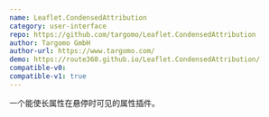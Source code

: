 ```yaml
---
name: Leaflet.CondensedAttribution
category: user-interface
repo: https://github.com/targomo/Leaflet.CondensedAttribution
author: Targomo GmbH
author-url: https://www.targomo.com/
demo: https://route360.github.io/Leaflet.CondensedAttribution/
compatible-v0:
compatible-v1: true
---
```


一个能使长属性在悬停时可见的属性插件。
